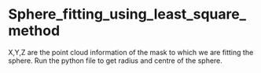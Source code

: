 # Sphere_fitting_using_least_square_method

X,Y,Z are the point cloud information of the mask to which we are fitting the sphere.
Run the python file to get radius and centre of the sphere.
